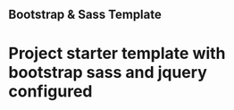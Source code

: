 Bootstrap & Sass Template
------------------------
Project starter template with bootstrap sass and jquery configured
====================
